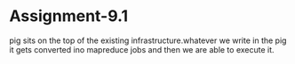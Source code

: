 # Assignment-9.1
pig sits on the top of the existing infrastructure.whatever we write in the pig it gets converted ino mapreduce jobs and then we are able to execute it.
